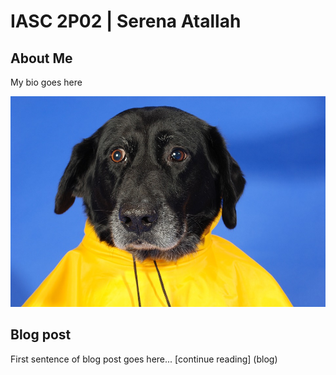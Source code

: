 # IASC 2P02 | Serena Atallah

## About Me

My bio goes here

![](Images/yellow.jpg)

## Blog post

First sentence of blog post goes here... [continue reading] (blog)
